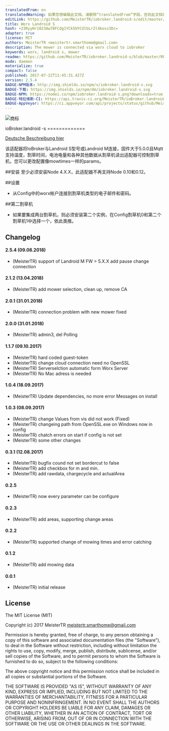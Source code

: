 ```yaml
---
translatedFrom: en
translatedWarning: 如果您想编辑此文档，请删除“translatedFrom”字段，否则此文档将再次自动翻译
editLink: https://github.com/MeisterTR/iobroker.landroid-s/edit/master//README.md
title: Worx Landroid S
hash: +23RyyHr1023Aw78FCdg1YCk5UYCUlbLr2l4koss3Dc=
adapter: true
license: MIT
authors: MeisterTR <meistertr.smarthome@gmail.com>
description: The mower is connected via worx cloud to iobroker
keywords: worx, landroid s, mower
readme: https://github.com/MeisterTR/iobroker.landroid-s/blob/master/README.md
mode: daemon
materialize: true
compact: false
published: 2017-07-22T11:45:31.427Z
version: 2.5.4
BADGE-NPM版本: http://img.shields.io/npm/v/iobroker.landroid-s.svg
BADGE-下载: https://img.shields.io/npm/dm/iobroker.landroid-s.svg
BADGE-NPM: https://nodei.co/npm/iobroker.landroid-s.png?downloads=true
BADGE-特拉维斯-CI: https://api.travis-ci.org/MeisterTR/ioBroker.landroid-s.svg?branch=master
BADGE-AppVeyor: https://ci.appveyor.com/api/projects/status/github/MeisterTR/ioBroker.landroid-s?branch=master&svg=true
---
```

![商标](zh-cn/adapterref/iobroker.landroid-s/../../../en/adapterref/iobroker.landroid-s/admin/landroid-s2.png)


ioBroker.landroid -s =============

[Deutsche Beschreibung hier](README_de.md)

该适配器将IoBroker与Landroid S型号或Landroid M连接，固件大于5.0.0且Mqtt支持温度，割草时间，电池电量和各种其他数据从割草机读出适配器可控制割草机，您可以更改配置像mowtimes一样的params。

##安装
至少必须安装Node 4.X.X，此适配器不再支持Node 0.10和0.12。

##设置
 - 从Config中的worx帐户连接到割草机类型的电子邮件和密码。

##第二割草机
 - 如果要集成两台割草机，则必须安装第二个实例，在Config割草机0和第二个割草机1中选择一个，依此类推。

## Changelog
#### 2.5.4 (09.08.2018)
* (MeisterTR) support of Landroid M FW > 5.X.X add pause change connection 
#### 2.1.2 (13.04.2018)
* (MeisterTR) add mower selection, clean up, remove CA
#### 2.0.1 (31.01.2018)
* (MeisterTR) connection problem with new mower fixed 
#### 2.0.0 (31.01.2018)
* (MeisterTR) admin3, del Polling
#### 1.1.7 (09.10.2017)
* (MeisterTR) hard coded guest-token
* (MeisterTR) change cloud connection need no OpenSSL
* (MeisterTR) Serverselction automatic form Worx Server
* (MeisterTR) No Mac adress is needed
#### 1.0.4 (18.09.2017)
* (MeisterTR) Update dependencies, no more error Messages on install
#### 1.0.3 (08.09.2017)
* (MeisterTR) change Values from vis did not work (Fixed)
* (MeisterTR) changeing path from OpenSSL.exe on Windows now in config
* (MeisterTR) chatch errors on start if config is not set
* (MeisterTR) some other changes
#### 0.3.1 (12.08.2017)
* (MeisterTR) bugfix cound not set bordercut to false
* (MeisterTR) add checkbox for m and min.
* (MeisterTR) add rawdata, chargecycle and actualArea
#### 0.2.5
* (MeisterTR) now every parameter can be configure
#### 0.2.3
* (MeisterTR) add areas, supporting change areas
#### 0.2.2
* (MeisterTR) supported change of mowing times and error catching
#### 0.1.2
* (MeisterTR) add mowing data
#### 0.0.1
* (MeisterTR) initial release

## License
The MIT License (MIT)

Copyright (c) 2017 MeisterTR <meistertr.smarthome@gmail.com>

Permission is hereby granted, free of charge, to any person obtaining a copy
of this software and associated documentation files (the "Software"), to deal
in the Software without restriction, including without limitation the rights
to use, copy, modify, merge, publish, distribute, sublicense, and/or sell
copies of the Software, and to permit persons to whom the Software is
furnished to do so, subject to the following conditions:

The above copyright notice and this permission notice shall be included in
all copies or substantial portions of the Software.

THE SOFTWARE IS PROVIDED "AS IS", WITHOUT WARRANTY OF ANY KIND, EXPRESS OR
IMPLIED, INCLUDING BUT NOT LIMITED TO THE WARRANTIES OF MERCHANTABILITY,
FITNESS FOR A PARTICULAR PURPOSE AND NONINFRINGEMENT. IN NO EVENT SHALL THE
AUTHORS OR COPYRIGHT HOLDERS BE LIABLE FOR ANY CLAIM, DAMAGES OR OTHER
LIABILITY, WHETHER IN AN ACTION OF CONTRACT, TORT OR OTHERWISE, ARISING FROM,
OUT OF OR IN CONNECTION WITH THE SOFTWARE OR THE USE OR OTHER DEALINGS IN
THE SOFTWARE.